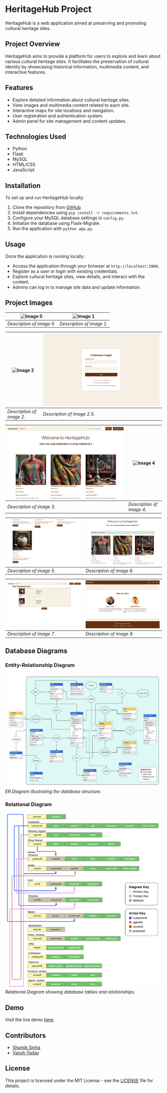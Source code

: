 # HeritageHub Project

HeritageHub is a web application aimed at preserving and promoting cultural heritage sites.

## Project Overview

HeritageHub aims to provide a platform for users to explore and learn about various cultural heritage sites. It facilitates the preservation of cultural identity by showcasing historical information, multimedia content, and interactive features.

## Features

- Explore detailed information about cultural heritage sites.
- View images and multimedia content related to each site.
- Interactive maps for site locations and navigation.
- User registration and authentication system.
- Admin panel for site management and content updates.

## Technologies Used

- Python
- Flask
- MySQL
- HTML/CSS
- JavaScript

## Installation

To set up and run HeritageHub locally:

1. Clone the repository from [GitHub](https://github.com/theshamiksinha/HeritageHub-Django-MySQL/tree/main).
2. Install dependencies using `pip install -r requirements.txt`.
3. Configure your MySQL database settings in `config.py`.
4. Initialize the database using Flask-Migrate.
5. Run the application with `python app.py`.

## Usage

Once the application is running locally:

- Access the application through your browser at `http://localhost:5000`.
- Register as a user or login with existing credentials.
- Explore cultural heritage sites, view details, and interact with the content.
- Admins can log in to manage site data and update information.

## Project Images
| ![Image 0](projectImages/0.png) | ![Image 1](projectImages/1.png) |
|---------------------------------|---------------------------------|
| *Description of image 0.*       | *Description of image 1.*       |

| ![Image 2](projectImages/2.png) | ![Image 2.5](projectImages/2.5.png) |
|---------------------------------|-----------------------------------|
| *Description of image 2.*       | *Description of image 2.5.*       |

| ![Image 3](projectImages/3.png) | ![Image 4](projectImages/4.png) |
|---------------------------------|---------------------------------|
| *Description of image 3.*       | *Description of image 4.*       |

| ![Image 5](projectImages/5.png) | ![Image 6](projectImages/6.png) |
|---------------------------------|---------------------------------|
| *Description of image 5.*       | *Description of image 6.*       |

| ![Image 7](projectImages/7.png) | ![Image 9](projectImages/9.png) |
|---------------------------------|---------------------------------|
| *Description of image 7.*       | *Description of image 9.*       |
## Database Diagrams

### Entity-Relationship Diagram

![ER Diagram](projectImages/ERdiagram.png)
*ER Diagram illustrating the database structure.*

### Relational Diagram

![Relational Diagram](projectImages/relationalModel.png)
*Relational Diagram showing database tables and relationships.*

## Demo

Visit the live demo [here](http://heritagehubonline.pythonanywhere.com/).

## Contributors

- [Shamik Sinha](https://github.com/theshamiksinha)
- [Vansh Yadav](https://github.com/vansh22559)

## License

This project is licensed under the MIT License - see the [LICENSE](LICENSE) file for details.
